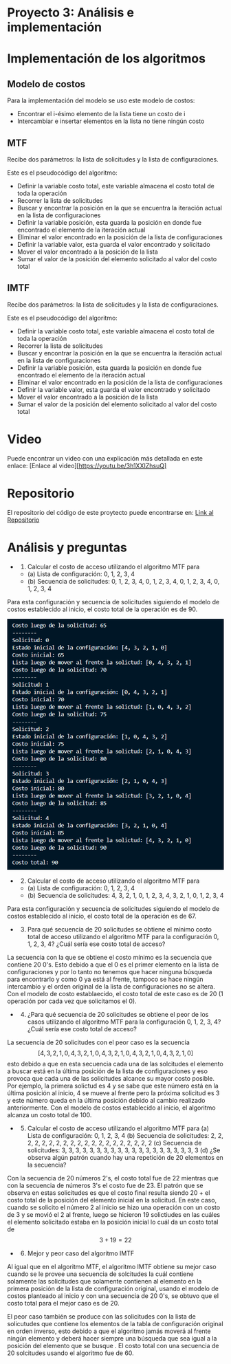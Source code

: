 # Proyecto 3: Análisis e implementación 


# Implementación de los algoritmos


## Modelo de costos

Para la implementación del modelo se uso este modelo de costos: 

- Encontrar el i-ésimo elemento de la lista tiene un costo de i
- Intercambiar e insertar elementos en la lista no tiene ningún costo

## MTF

Recibe dos parámetros: la lista de solicitudes y la lista de configuraciones. 

Este es el pseudocódigo del algoritmo:

- Definir la variable costo total, este variable almacena el costo total de toda la operación
- Recorrer la lista de solicitudes
- Buscar y encontrar la posición en la que se encuentra la iteración actual en la lista de configuraciones
- Definir la variable posición, esta guarda la posición en donde fue encontrado el elemento de la iteración actual
- Eliminar el valor encontrado en la posición de la lista de configuraciones
- Definir la variable valor, esta guarda el valor encontrado y solicitado
- Mover el valor encontrado a la posición de la lista
- Sumar el valor de la posición del elemento solicitado al valor del costo total


## IMTF

Recibe dos parámetros: la lista de solicitudes y la lista de configuraciones. 

Este es el pseudocódigo del algoritmo:

- Definir la variable costo total, este variable almacena el costo total de toda la operación
- Recorrer la lista de solicitudes
- Buscar y encontrar la posición en la que se encuentra la iteración actual en la lista de configuraciones
- Definir la variable posición, esta guarda la posición en donde fue encontrado el elemento de la iteración actual
- Eliminar el valor encontrado en la posición de la lista de configuraciones
- Definir la variable valor, esta guarda el valor encontrado y solicitado
- Mover el valor encontrado a la posición de la lista
- Sumar el valor de la posición del elemento solicitado al valor del costo total

# Video 

Puede encontrar un video con una explicación más detallada en este enlace: [Enlace al video][https://youtu.be/3h1XXIZhsuQ]

# Repositorio

El repositorio del código de este proytecto puede encontrarse en: [Link al Repositorio](https://github.com/PedroPabloGuzmanMayen/Proyecto3_ADA.git)

# Análisis y preguntas

- 1. Calcular el costo de acceso utilizando el algoritmo MTF para
  - (a) Lista de configuración: 0, 1, 2, 3, 4
  - (b) Secuencia de solicitudes: 0, 1, 2, 3, 4, 0, 1, 2, 3, 4, 0, 1, 2, 3, 4, 0, 1, 2, 3, 4

Para esta configuración y secuencia de solicitudes siguiendo el modelo de costos establecido al inicio, el costo total de la operación es de 90. 


![Imagen](https://raw.githubusercontent.com/PedroPabloGuzmanMayen/Proyecto3_ADA/f383242b5e91a47e7473fc17140678a0b9336730/P3%20P1.png)



- 2. Calcular el costo de acceso utilizando el algoritmo MTF para
  - (a) Lista de configuración: 0, 1, 2, 3, 4
  - (b) Secuencia de solicitudes: 4, 3, 2, 1, 0, 1, 2, 3, 4, 3, 2, 1, 0, 1, 2, 3, 4

Para esta configuración y secuencia de solicitudes siguiendo el modelo de costos establecido al inicio, el costo total de la operación es de 67. 

- 3. Para qué secuencia de 20 solicitudes se obtiene el mínimo costo total de acceso utilizando el algoritmo MTF para la configuración 0, 1, 2, 3, 4? ¿Cuál sería ese costo total de acceso?

La secuencia con la que se obtiene el costo mínimo es la secuencia que contiene 20 0's. Esto debido a que el 0 es el primer elemento en la lista de configuraciones y por lo tanto no tenemos que hacer ninguna búsqueda para encontrarlo y como 0 ya está al frente, tampoco se hace ningún intercambio y el orden original de la lista de configuraciones no se altera. Con el modelo de costo establaecido, el costo total de este caso es de 20 (1 operación por cada vez que solicitamos el 0). 

- 4. ¿Para qué secuencia de 20 solicitudes se obtiene el peor de los casos utilizando el algoritmo MTF para la configuración 0, 1, 2, 3, 4? ¿Cuál sería ese costo total de acceso?

La secuencia de 20 solicitudes con el peor caso es la secuencia $$[4,3,2,1,0,4,3,2,1,0,4,3,2,1,0,4,3,2,1,0,4,3,2,1,0]$$ esto debido a que en esta secuencia cada una de las solcitudes el elemento a buscar está en la última posición de la lista de configuraciones y eso provoca que cada una de las solicitudes alcance su mayor costo posible. Por ejemplo, la primera solictud es 4 y se sabe que este número está en la última posición al inicio, 4 se mueve al frente pero la próxima solicitud es 3 y este número queda en la última posición debido al cambio realizado anteriormente. 
Con el modelo de costos establecido al inicio, el algoritmo alcanza un costo total de 100. 

- 5. Calcular el costo de acceso utilizando el algoritmo MTF para
  (a) Lista de configuración: 0, 1, 2, 3, 4
  (b) Secuencia de solicitudes: 2, 2, 2, 2, 2, 2, 2, 2, 2, 2, 2, 2, 2, 2, 2, 2, 2, 2, 2, 2
  (c) Secuencia de solicitudes: 3, 3, 3, 3, 3, 3, 3, 3, 3, 3, 3, 3, 3, 3, 3, 3, 3, 3, 3, 3
  (d) ¿Se observa algún patrón cuando hay una repetición de 20 elementos en la secuencia?


Con la secuencia de 20 números 2's, el costo total fue de 22 mientras que con la secuencia de números 3's el costo fue de 23. El patrón que se observa en estas solicitudes es que el costo final resulta siendo 20 + el costo total de la posición del elemento inicial en la solicitud. En este caso, cuando se solicito el número 2 al inicio se hizo una operación con un costo de 3 y se movió el 2 al frente, luego se hicieron 19 solictiudes en las cuáles el elemento solicitado estaba en la posición inicial lo cuál da un costo total de $$3+19 = 22$$ 


- 6. Mejor y peor caso del algoritmo IMTF

Al igual que en el algoritmo MTF, el algoritmo IMTF obtiene su mejor caso cuando se le provee una secuencia de solcitudes la cuál contiene solamente las solicitudes que solamente contienen al elemento en la primera posición de la lista de configuración original, usando el modelo de costos planteado al inicio y con una secuencia de 20 0's, se obtuvo que el costo total para el mejor caso es de 20. 

El peor caso también se produce con las solicitudes con la lista de solicutudes que contiene los elementos de la tabla de configuración original en orden inverso, esto debido a que el algoritmo jamás moverá al frente ningún elemento y deberá hacer siempre una búsqueda que sea igual a la posición del elemento que se busque . El costo total con una secuencia de 20 solcitudes usando el algoritmo fue de 60. 



